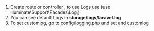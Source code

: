 1) Create route or controller , to use Logs use (use Illuminate\Support\Facades\Log;)
2) You can see default Logs in **storage/logs/laravel.log**
3) To set customlog, go to config/logging.php and set and customlog
